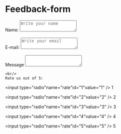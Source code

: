 # Feedback-form
<!DOCTYPE html>
<html>
  <head>
    <title>feedback form</title>
    <form action="/action">
    <div>
    <label for="feedback">Name:</label>
    <textarea id="feedback" placeholder="Write your name"></textarea>
  </div>
  <div>
    <br/>
    <label for="feedback">E-mail:</label>
    <textarea id="feedback" placeholder="Write your email"></textarea>
  </div>
  
  <div>
    <br/>
    <label for="feedback">Message</label>
    <textarea id="feedback"></textarea>
  </div>
  
  
    <br/>
    Rate us out of 5:
<input type="radio"name="rate"id="1"value="1" />
<label for="1">1</label>

<input type="radio"name="rate"id="2"value="2" />
<label for="2">2</label>

<input type="radio"name="rate"id="3"value="3" />
<label for="3">3</label>

<input type="radio"name="rate"id="4"value="4" />
<label for="4">4</label>

<input type="radio"name="rate"id="5"value="5" />
<label for="5">5</label>
    
  
  </form>
  
  </head>
  <body>
      
  </body>
</html>
